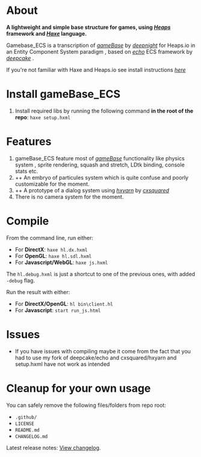 # About

**A lightweight and simple base structure for games, using *[Heaps](https://heaps.io)* framework  and *[Haxe](https://haxe.org)* language.**

Gamebase_ECS is a transcription of *[gameBase](https://github.com/deepnight/gameBase)* by *[deepnight](https://github.com/deepnight)* for Heaps.io in an Entity Component System paradigm , based on *[echo](https://github.com/deepcake/echo)* ECS framework by *[deepcake](https://github.com/deepcake)* .

If you're not familiar with Haxe and Heaps.io see install instructions *[here](https://deepnight.net/tutorial)*


# Install gameBase_ECS

 1. Install required libs by running the following command **in the root of the repo**: `haxe setup.hxml`

# Features 
 
 1. gameBase_ECS feature most of *[gameBase](https://github.com/deepnight/gameBase)* functionality like physics system , sprite rendering, 	  squash and stretch, LDtk binding, console stats etc.
 2. ++ An embryo of particules system which is quite confuse and poorly customizable for the moment.
 3. ++ A prototype of a dialog system using *[hxyarn](https://github.com/cxsquared/hxyarn)* by *[cxsquared](https://github.com/cxsquared)*
 4. There is no camera system for the moment.

# Compile

From the command line, run either:

 - For **DirectX**: `haxe hl.dx.hxml`
 - For **OpenGL**: `haxe hl.sdl.hxml`
 - For **Javascript/WebGL**: `haxe js.hxml`

The `hl.debug.hxml` is just a shortcut to one of the previous ones, with added `-debug` flag.

Run the result with either:

 - For **DirectX/OpenGL**: `hl bin\client.hl`
 - For **Javascript**: `start run_js.html`

# Issues

 - If you have issues with compiling maybe it come from the fact that you had to use my fork of deepcake/echo and cxsquared/hxyarn 
   and setup.hxml have not work as intended 


# Cleanup for your own usage

You can safely remove the following files/folders from repo root:

- `.github/`
- `LICENSE`
- `README.md`
- `CHANGELOG.md`



Latest release notes: [View changelog](CHANGELOG.md).